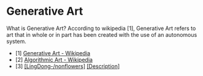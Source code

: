 # Generative Art

What is Generative Art? According to wikipedia \[1\], Generative Art refers to art that in whole or in part has been created with the use of an autonomous system.

* \[1\] [Generative Art - Wikipedia](https://en.wikipedia.org/wiki/Generative_art)
* \[2\] [Algorithmic Art - Wikipedia](https://en.wikipedia.org/wiki/Algorithmic_art)
* \[3\] [\[LingDong-/nonflowers\]](https://github.com/LingDong-/nonflowers) [\[Description\]](https://drive.google.com/file/d/1g1gVmRKdn4He0fgavvKt54tb6HmMYANU/view)





